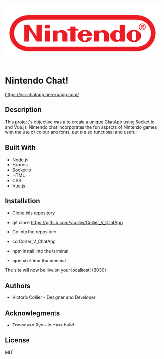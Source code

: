 ![Nintendo Logo](/public/images/Nintendo-Logo.png)

# Nintendo Chat!

https://vic-chatapp.herokuapp.com/

## Description

This project's objective was a to create a unique ChatApp using Socket.io and Vue.js. Nintendo chat incorporates the fun aspects of Nintendo games with the use of colour and fonts, but is also functional and useful. 

## Built With

* Node.js
* Express
* Socket.io
* HTML
* CSS
* Vue.js

## Installation
- Clone this repository

- git clone https://github.com/vcollier/Collier_V_ChatApp

- Go into the repository

- cd Collier_V_ChatApp

- npm install into the terminal

- npm start into the terminal

The site will now be live on your localhost! (3030)

## Authors

* Victoria Collier - Designer and Developer

## Acknowlegments

* Trevor Van Rys - In class build

## License

MIT





